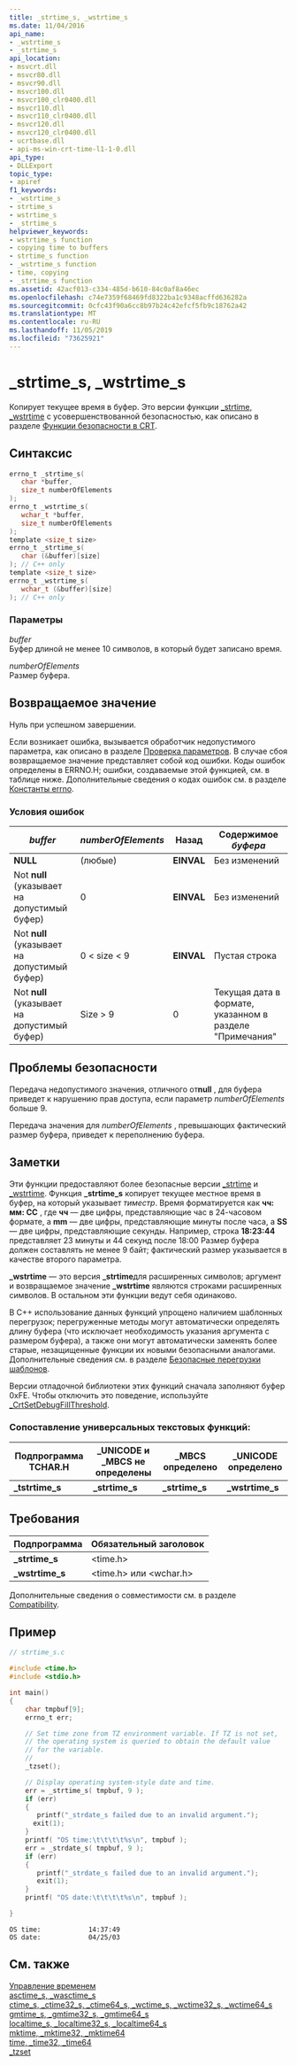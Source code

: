 ```yaml
---
title: _strtime_s, _wstrtime_s
ms.date: 11/04/2016
api_name:
- _wstrtime_s
- _strtime_s
api_location:
- msvcrt.dll
- msvcr80.dll
- msvcr90.dll
- msvcr100.dll
- msvcr100_clr0400.dll
- msvcr110.dll
- msvcr110_clr0400.dll
- msvcr120.dll
- msvcr120_clr0400.dll
- ucrtbase.dll
- api-ms-win-crt-time-l1-1-0.dll
api_type:
- DLLExport
topic_type:
- apiref
f1_keywords:
- _wstrtime_s
- strtime_s
- wstrtime_s
- _strtime_s
helpviewer_keywords:
- wstrtime_s function
- copying time to buffers
- strtime_s function
- _wstrtime_s function
- time, copying
- _strtime_s function
ms.assetid: 42acf013-c334-485d-b610-84c0af8a46ec
ms.openlocfilehash: c74e7359f68469fd8322ba1c9348acffd636282a
ms.sourcegitcommit: 0cfc43f90a6cc8b97b24c42efcf5fb9c18762a42
ms.translationtype: MT
ms.contentlocale: ru-RU
ms.lasthandoff: 11/05/2019
ms.locfileid: "73625921"
---
```

# <a name="_strtime_s-_wstrtime_s"></a>_strtime_s, _wstrtime_s

Копирует текущее время в буфер. Это версии функции [_strtime, _wstrtime](strtime-wstrtime.md) с усовершенствованной безопасностью, как описано в разделе [Функции безопасности в CRT](../../c-runtime-library/security-features-in-the-crt.md).

## <a name="syntax"></a>Синтаксис

```C
errno_t _strtime_s(
   char *buffer,
   size_t numberOfElements
);
errno_t _wstrtime_s(
   wchar_t *buffer,
   size_t numberOfElements
);
template <size_t size>
errno_t _strtime_s(
   char (&buffer)[size]
); // C++ only
template <size_t size>
errno_t _wstrtime_s(
   wchar_t (&buffer)[size]
); // C++ only
```

### <a name="parameters"></a>Параметры

*buffer*<br/>
Буфер длиной не менее 10 символов, в который будет записано время.

*numberOfElements*<br/>
Размер буфера.

## <a name="return-value"></a>Возвращаемое значение

Нуль при успешном завершении.

Если возникает ошибка, вызывается обработчик недопустимого параметра, как описано в разделе [Проверка параметров](../../c-runtime-library/parameter-validation.md). В случае сбоя возвращаемое значение представляет собой код ошибки. Коды ошибок определены в ERRNO.H; ошибки, создаваемые этой функцией, см. в таблице ниже. Дополнительные сведения о кодах ошибок см. в разделе [Константы errno](../../c-runtime-library/errno-constants.md).

### <a name="error-conditions"></a>Условия ошибок

|*buffer*|*numberOfElements*|Назад|Содержимое *буфера*|
|--------------|------------------------|------------|--------------------------|
|**NULL**|(любые)|**EINVAL**|Без изменений|
|Not **null** (указывает на допустимый буфер)|0|**EINVAL**|Без изменений|
|Not **null** (указывает на допустимый буфер)|0 < size < 9|**EINVAL**|Пустая строка|
|Not **null** (указывает на допустимый буфер)|Size > 9|0|Текущая дата в формате, указанном в разделе "Примечания"|

## <a name="security-issues"></a>Проблемы безопасности

Передача недопустимого значения, отличного от**null** , для буфера приведет к нарушению прав доступа, если параметр *numberOfElements* больше 9.

Передача значения для *numberOfElements* , превышающих фактический размер буфера, приведет к переполнению буфера.

## <a name="remarks"></a>Заметки

Эти функции предоставляют более безопасные версии [_strtime](strtime-wstrtime.md) и [_wstrtime](strtime-wstrtime.md). Функция **_strtime_s** копирует текущее местное время в буфер, на который указывает *тиместр*. Время форматируется как **чч: мм: СС** , где **чч** — две цифры, представляющие час в 24-часовом формате, а **mm** — две цифры, представляющие минуты после часа, а **SS** — две цифры, представляющие секунды. Например, строка **18:23:44** представляет 23 минуты и 44 секунд после 18:00 Размер буфера должен составлять не менее 9 байт; фактический размер указывается в качестве второго параметра.

**_wstrtime** — это версия **_strtime**для расширенных символов; аргумент и возвращаемое значение **_wstrtime** являются строками расширенных символов. В остальном эти функции ведут себя одинаково.

В C++ использование данных функций упрощено наличием шаблонных перегрузок; перегруженные методы могут автоматически определять длину буфера (что исключает необходимость указания аргумента с размером буфера), а также они могут автоматически заменять более старые, незащищенные функции их новыми безопасными аналогами. Дополнительные сведения см. в разделе [Безопасные перегрузки шаблонов](../../c-runtime-library/secure-template-overloads.md).

Версии отладочной библиотеки этих функций сначала заполняют буфер 0xFE. Чтобы отключить это поведение, используйте [_CrtSetDebugFillThreshold](crtsetdebugfillthreshold.md).

### <a name="generic-text-routine-mapping"></a>Сопоставление универсальных текстовых функций:

|Подпрограмма TCHAR.H|_UNICODE и _MBCS не определены|_MBCS определено|_UNICODE определено|
|---------------------|------------------------------------|--------------------|-----------------------|
|**_tstrtime_s**|**_strtime_s**|**_strtime_s**|**_wstrtime_s**|

## <a name="requirements"></a>Требования

|Подпрограмма|Обязательный заголовок|
|-------------|---------------------|
|**_strtime_s**|\<time.h>|
|**_wstrtime_s**|\<time.h> или \<wchar.h>|

Дополнительные сведения о совместимости см. в разделе [Compatibility](../../c-runtime-library/compatibility.md).

## <a name="example"></a>Пример

```C
// strtime_s.c

#include <time.h>
#include <stdio.h>

int main()
{
    char tmpbuf[9];
    errno_t err;

    // Set time zone from TZ environment variable. If TZ is not set,
    // the operating system is queried to obtain the default value
    // for the variable.
    //
    _tzset();

    // Display operating system-style date and time.
    err = _strtime_s( tmpbuf, 9 );
    if (err)
    {
       printf("_strdate_s failed due to an invalid argument.");
      exit(1);
    }
    printf( "OS time:\t\t\t\t%s\n", tmpbuf );
    err = _strdate_s( tmpbuf, 9 );
    if (err)
    {
       printf("_strdate_s failed due to an invalid argument.");
       exit(1);
    }
    printf( "OS date:\t\t\t\t%s\n", tmpbuf );

}
```

```Output
OS time:            14:37:49
OS date:            04/25/03
```

## <a name="see-also"></a>См. также

[Управление временем](../../c-runtime-library/time-management.md)<br/>
[asctime_s, _wasctime_s](asctime-s-wasctime-s.md)<br/>
[ctime_s, _ctime32_s, _ctime64_s, _wctime_s, _wctime32_s, _wctime64_s](ctime-s-ctime32-s-ctime64-s-wctime-s-wctime32-s-wctime64-s.md)<br/>
[gmtime_s, _gmtime32_s, _gmtime64_s](gmtime-s-gmtime32-s-gmtime64-s.md)<br/>
[localtime_s, _localtime32_s, _localtime64_s](localtime-s-localtime32-s-localtime64-s.md)<br/>
[mktime, _mktime32, _mktime64](mktime-mktime32-mktime64.md)<br/>
[time, _time32, _time64](time-time32-time64.md)<br/>
[_tzset](tzset.md)<br/>
